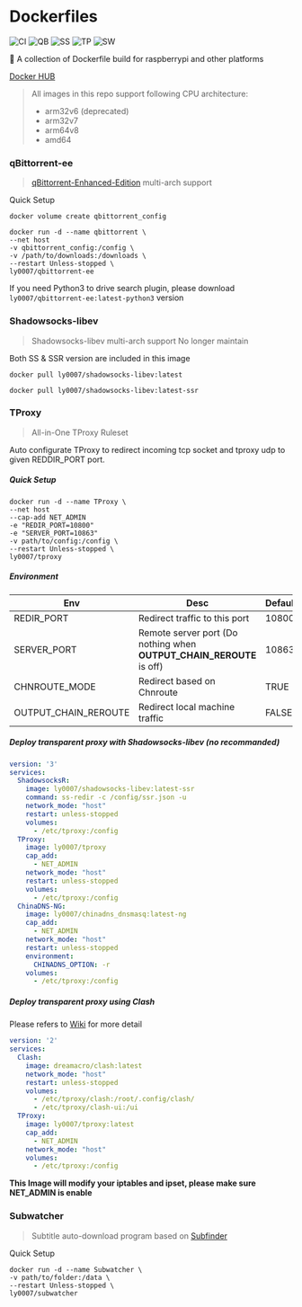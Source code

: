 # Dockerfiles
![CI](https://github.com/LASER-Yi/Dockerfiles/workflows/CI/badge.svg)
![QB](https://github.com/LASER-Yi/Dockerfiles/workflows/qBittorrent/badge.svg)
![SS](https://github.com/LASER-Yi/Dockerfiles/workflows/Shadowsocks-libev/badge.svg)
![TP](https://github.com/LASER-Yi/Dockerfiles/workflows/TProxy/badge.svg)
![SW](https://github.com/LASER-Yi/Dockerfiles/workflows/Subwatcher/badge.svg)

🐳 A collection of Dockerfile build for raspberrypi and other platforms

[Docker HUB](https://hub.docker.com/u/ly0007)

> All images in this repo support following CPU architecture:
> * arm32v6 (deprecated)
> * arm32v7
> * arm64v8
> * amd64

### qBittorrent-ee
> [qBittorrent-Enhanced-Edition](https://github.com/c0re100/qBittorrent-Enhanced-Edition)  multi-arch support

Quick Setup

```
docker volume create qbittorrent_config
```
```
docker run -d --name qbittorrent \
--net host
-v qbittorrent_config:/config \
-v /path/to/downloads:/downloads \
--restart Unless-stopped \
ly0007/qbittorrent-ee
```

If you need Python3 to drive search plugin, please download ``ly0007/qbittorrent-ee:latest-python3`` version

### Shadowsocks-libev
> Shadowsocks-libev multi-arch support
> No longer maintain

Both SS & SSR version are included in this image
```
docker pull ly0007/shadowsocks-libev:latest
```

```
docker pull ly0007/shadowsocks-libev:latest-ssr
```

### TProxy
> All-in-One TProxy Ruleset

Auto configurate TProxy to redirect incoming tcp socket and tproxy udp to given REDDIR_PORT port.

##### Quick Setup

```
docker run -d --name TProxy \
--net host
--cap-add NET_ADMIN
-e "REDIR_PORT=10800"
-e "SERVER_PORT=10863"
-v path/to/config:/config \
--restart Unless-stopped \
ly0007/tproxy
```

##### Environment

| Env                   | Desc                                                         | Default |
| --------------------- | ------------------------------------------------------------ | ------- |
| REDIR_PORT            | Redirect traffic to this port                                | 10800   |
| SERVER_PORT           | Remote server port (Do nothing when **OUTPUT_CHAIN_REROUTE** is off) | 10863   |
| CHNROUTE_MODE      | Redirect based on Chnroute                      | TRUE    |
| OUTPUT_CHAIN_REROUTE | Redirect local machine traffic                               | FALSE   |

##### Deploy transparent proxy with Shadowsocks-libev (no recommanded)

``` yml
version: '3' 
services: 
  ShadowsocksR:
    image: ly0007/shadowsocks-libev:latest-ssr
    command: ss-redir -c /config/ssr.json -u
    network_mode: "host"
    restart: unless-stopped
    volumes:
      - /etc/tproxy:/config
  TProxy:
    image: ly0007/tproxy
    cap_add:
      - NET_ADMIN
    network_mode: "host"
    restart: unless-stopped
    volumes:
      - /etc/tproxy:/config
  ChinaDNS-NG:
    image: ly0007/chinadns_dnsmasq:latest-ng
    cap_add:
      - NET_ADMIN
    network_mode: "host"
    restart: unless-stopped
    environment:
      CHINADNS_OPTION: -r
    volumes:
      - /etc/tproxy:/config
```

##### Deploy transparent proxy using Clash

Please refers to [Wiki](https://github.com/LASER-Yi/Dockerfiles/wiki) for more detail 

```yml
version: '2' 
services: 
  Clash:
    image: dreamacro/clash:latest
    network_mode: "host"
    restart: unless-stopped
    volumes:
      - /etc/tproxy/clash:/root/.config/clash/
      - /etc/tproxy/clash-ui:/ui
  TProxy:
    image: ly0007/tproxy:latest
    cap_add:
      - NET_ADMIN
    network_mode: "host"
    volumes:
      - /etc/tproxy:/config
```

**This Image will modify your iptables and ipset, please make sure NET_ADMIN is enable**

### Subwatcher
> Subtitle auto-download program based on [Subfinder](https://github.com/ausaki/subfinder)

Quick Setup
```
docker run -d --name Subwatcher \
-v path/to/folder:/data \
--restart Unless-stopped \
ly0007/subwatcher
```